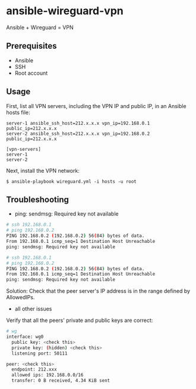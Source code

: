 # ansible-wireguard-vpn

Ansible + Wireguard = VPN

## Prerequisites

- Ansible
- SSH
- Root account

## Usage

First, list all VPN servers, including the VPN IP and public IP, in an Ansible hosts file:

```
server-1 ansible_ssh_host=212.x.x.x vpn_ip=192.168.0.1 public_ip=212.x.x.x
server-2 ansible_ssh_host=212.x.x.x vpn_ip=192.168.0.2 public_ip=212.x.x.x

[vpn-servers]
server-1
server-2
```

Next, install the VPN network:

```
$ ansible-playbook wireguard.yml -i hosts -u root
```

## Troubleshooting

- ping: sendmsg: Required key not available

```bash
# ssh 192.168.0.1
# ping 192.168.0.2
PING 192.168.0.2 (192.168.0.2) 56(84) bytes of data.
From 192.168.0.1 icmp_seq=1 Destination Host Unreachable
ping: sendmsg: Required key not available
```

```bash
# ssh 192.168.0.1
# ping 192.168.0.2
PING 192.168.0.2 (192.168.0.2) 56(84) bytes of data.
From 192.168.0.1 icmp_seq=1 Destination Host Unreachable
ping: sendmsg: Required key not available
```

Solution: Check that the peer server's IP address is in the range defined by AllowedIPs.

- all other issues

Verify that all the peers' private and public keys are correct:

```bash
# wg
interface: wg0
  public key: <check this>
  private key: (hidden) <check this>
  listening port: 50111

peer: <check this>
  endpoint: 212.xxx
  allowed ips: 192.168.0.0/16
  transfer: 0 B received, 4.34 KiB sent
```
